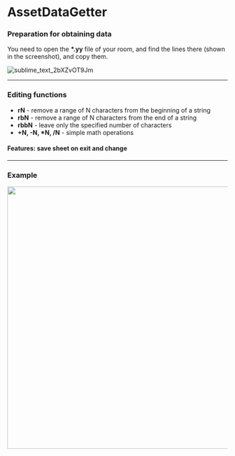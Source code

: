 # AssetDataGetter
### Preparation for obtaining data
You need to open the **\*.yy** file of your room, and find the lines there (shown in the screenshot), and copy them.

![sublime_text_2bXZvOT9Jm](https://user-images.githubusercontent.com/36339434/147384898-0955b6c7-b686-4800-b036-c0df0a67de61.png)

---
### Editing functions
- **rN** - remove a range of N characters from the beginning of a string
- **rbN** - remove a range of N characters from the end of a string
- **rbbN** - leave only the specified number of characters
- **+N, -N, \*N, /N** - simple math operations
#### Features: save sheet on exit and change
--- 
### Example

<p align="center" ><img width = "600px" src="https://user-images.githubusercontent.com/36339434/147393538-a7e1e16a-c3b6-4e0b-9b13-22716e1aff16.png"></p>
